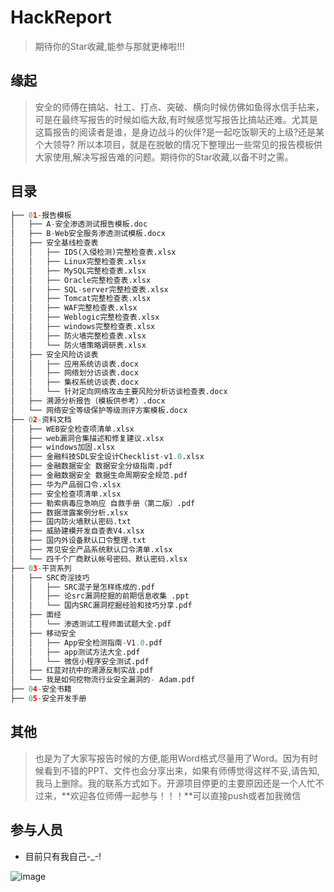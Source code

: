 # HackReport
>  期待你的Star收藏,能参与那就更棒啦!!!



## 缘起

>   安全的师傅在搞站、社工、打点、突破、横向时候仿佛如鱼得水信手拈来，可是在最终写报告的时候如临大敌,有时候感觉写报告比搞站还难。尤其是这篇报告的阅读者是谁，是身边战斗的伙伴?是一起吃饭聊天的上级?还是某个大领导? 所以本项目，就是在脱敏的情况下整理出一些常见的报告模板供大家使用,解决写报告难的问题。期待你的Star收藏,以备不时之需。



## 目录

``` python
├── 01-报告模板
│   ├── A-安全渗透测试报告模板.doc
│   ├── B-Web安全服务渗透测试模板.docx
│   ├── 安全基线检查表
│   │   ├── IDS(入侵检测)完整检查表.xlsx
│   │   ├── Linux完整检查表.xlsx
│   │   ├── MySQL完整检查表.xlsx
│   │   ├── Oracle完整检查表.xlsx
│   │   ├── SQL-server完整检查表.xlsx
│   │   ├── Tomcat完整检查表.xlsx
│   │   ├── WAF完整检查表.xlsx
│   │   ├── Weblogic完整检查表.xlsx
│   │   ├── windows完整检查表.xlsx
│   │   ├── 防火墙完整检查表.xlsx
│   │   └── 防火墙策略调研表.xlsx
│   ├── 安全风险访谈表
│   │   ├── 应用系统访谈表.docx
│   │   ├── 网络划分访谈表.docx
│   │   ├── 集权系统访谈表.docx
│   │   └── 针对定向网络攻击主要风险分析访谈检查表.docx
│   ├── 溯源分析报告（模板供参考）.docx
│   └── 网络安全等级保护等级测评方案模板.docx
├── 02-资料文档
│   ├── WEB安全检查项清单.xlsx
│   ├── web漏洞合集描述和修复建议.xlsx
│   ├── windows加固.xlsx
│   ├── 金融科技SDL安全设计Checklist-v1.0.xlsx
│   ├── 金融数据安全 数据安全分级指南.pdf
│   ├── 金融数据安全 数据生命周期安全规范.pdf
│   ├── 华为产品弱口令.xlsx
│   ├── 安全检查项清单.xlsx
│   ├── 勒索病毒应急响应 自救手册（第二版）.pdf
│   ├── 数据泄露案例分析.xlsx
│   ├── 国内防火墙默认密码.txt
│   ├── 威胁建模开发自查表V4.xlsx
│   ├── 国内外设备默认口令整理.txt
│   ├── 常见安全产品系统默认口令清单.xlsx
│   └── 四千个厂商默认帐号密码、默认密码.xlsx
├── 03-干货系列
│   ├── SRC奇淫技巧
│   │   ├── SRC混子是怎样练成的.pdf
│   │   ├── 论src漏洞挖掘的前期信息收集 .ppt
│   │   └── 国内SRC漏洞挖掘经验和技巧分享.pdf
│   ├── 面经
│   │   └── 渗透测试工程师面试题大全.pdf
│   ├── 移动安全
│   │   ├── App安全检测指南-V1.0.pdf
│   │   ├── app测试方法大全.pdf
│   │   └── 微信小程序安全测试.pdf
│   ├── 红蓝对抗中的溯源反制实战.pdf
│   └── 我是如何挖物流行业安全漏洞的- Adam.pdf
├── 04-安全书籍
├── 05-安全开发手册
```



## 其他

>   也是为了大家写报告时候的方便,能用Word格式尽量用了Word。因为有时候看到不错的PPT、文件也会分享出来，如果有师傅觉得这样不妥,请告知,我马上删除。我的联系方式如下。开源项目停更的主要原因还是一个人忙不过来，**欢迎各位师傅一起参与！！！**可以直接push或者加我微信



## 参与人员

- 目前只有我自己-_-!



![image](https://github.com/awake1t/HackReport/blob/main/images/WeChat.jpg)








